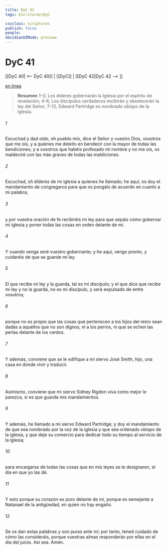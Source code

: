 ```yaml
---
title: DyC 41
tags: Escrituras\DyC

cssclass: scriptures
publish: false
people:
obsidianUIMode: preview
---
```


# DyC 41
[[DyC 40| <-- DyC 40]] | [[DyC]] | [[DyC 42|DyC 42 --> ]]

[en línea](https://churchofjesuschrist.org/study/scriptures/dc-testament/dc/41?lang=spa)

> __Resumen__
1–3, Los élderes gobernarán la Iglesia por el espíritu de revelación; 4–6, Los discípulos verdaderos recibirán y obedecerán la ley del Señor; 7–12, Edward Partridge es nombrado obispo de la Iglesia.

###### 1 
Escuchad y dad oído, oh pueblo mío, dice el Señor y vuestro Dios, vosotros que me oís, y a quienes me deleito en bendecir con la mayor de todas las bendiciones; y a vosotros que habéis profesado mi nombre y no me oís, os maldeciré con las más graves de todas las maldiciones.

###### 2 
Escuchad, oh élderes de mi iglesia a quienes he llamado; he aquí, os doy el mandamiento de congregaros para que os pongáis de acuerdo en cuanto a mi palabra;

###### 3 
y por vuestra oración de fe recibiréis mi ley para que sepáis cómo gobernar mi iglesia y poner todas las cosas en orden delante de mí.

###### 4 
Y cuando venga seré vuestro gobernante; y he aquí, vengo pronto, y cuidaréis de que se guarde mi ley.

###### 5 
El que recibe mi ley y la guarda, tal es mi discípulo; y el que dice que recibe mi ley y no la guarda, no es mi discípulo, y será expulsado de entre vosotros;

###### 6 
porque no es propio que las cosas que pertenecen a los hijos del reino sean dadas a aquellos que no son dignos, ni a los perros, ni que se echen las perlas delante de los cerdos.

###### 7 
Y además, conviene que se le edifique a mi siervo José Smith, hijo, una casa en donde vivir y traducir.

###### 8 
Asimismo, conviene que mi siervo Sidney Rigdon viva como mejor le parezca, si es que guarda mis mandamientos.

###### 9 
Y además, he llamado a mi siervo Edward Partridge; y doy el mandamiento de que sea nombrado por la voz de la iglesia y que sea ordenado obispo de la iglesia, y que deje su comercio para dedicar todo su tiempo al servicio de la iglesia;

###### 10 
para encargarse de todas las cosas que en mis leyes se le designaren, el día en que yo las dé.

###### 11 
Y esto porque su corazón es puro delante de mí, porque es semejante a Natanael de la antigüedad, en quien no hay engaño.

###### 12 
Se os dan estas palabras y son puras ante mí; por tanto, tened cuidado de cómo las consideráis, porque vuestras almas responderán por ellas en el día del juicio. Así sea. Amén.

